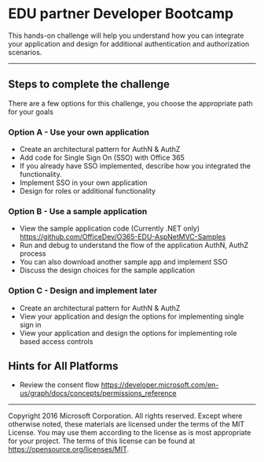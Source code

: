 # EDU partner Developer Bootcamp
This hands-on challenge will help you understand how you can integrate your application and design for additional authentication and authorization scenarios.

---

## Steps to complete the challenge ##
There are a few options for this challenge, you choose the appropriate path for your goals

### Option A - Use your own application ##
* Create an architectural pattern for AuthN & AuthZ
* Add code for Single Sign On (SSO) with Office 365
* If you already have SSO implemented, describe how you integrated the functionality.
* Implement SSO in your own application
* Design for roles or additional functionality

### Option B - Use a sample application ##
* View the sample application code (Currently .NET only) https://github.com/OfficeDev/O365-EDU-AspNetMVC-Samples
* Run and debug to understand the flow of the application AuthN, AuthZ process
* You can also download another sample app and implement SSO
* Discuss the design choices for the sample application

### Option C - Design and implement later ##
* Create an architectural pattern for AuthN & AuthZ
* View your application and design the options for implementing single sign in
* View your application and design the options for implementing role based access controls

## Hints for All Platforms ##
* Review the consent flow https://developer.microsoft.com/en-us/graph/docs/concepts/permissions_reference



---

Copyright 2016 Microsoft Corporation. All rights reserved. Except where otherwise noted, these materials are licensed under the terms of the MIT License. You may use them according to the license 
as is most appropriate for your project. The terms of this license can be found at https://opensource.org/licenses/MIT.
